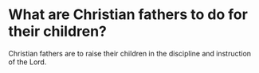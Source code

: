 # What are Christian fathers to do for their children?

Christian fathers are to raise their children in the discipline and instruction of the Lord.
